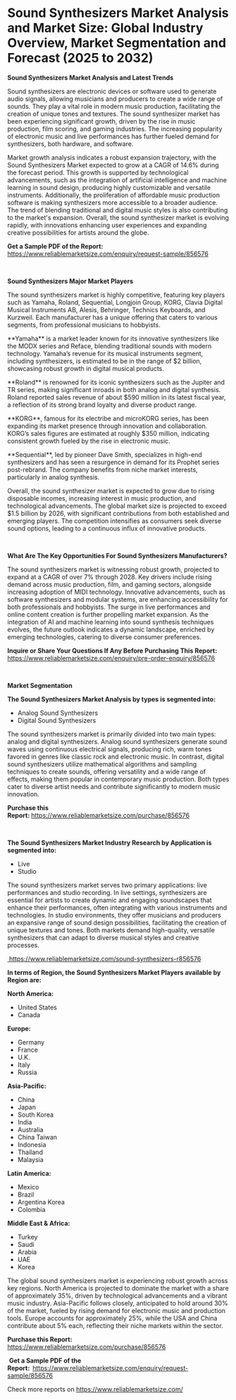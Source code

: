 <p><h1>Sound Synthesizers Market Analysis and Market Size: Global Industry Overview, Market Segmentation and Forecast (2025 to 2032)</h1></p><p><strong>Sound Synthesizers Market Analysis and Latest Trends</strong></p>
<p><p>Sound synthesizers are electronic devices or software used to generate audio signals, allowing musicians and producers to create a wide range of sounds. They play a vital role in modern music production, facilitating the creation of unique tones and textures. The sound synthesizer market has been experiencing significant growth, driven by the rise in music production, film scoring, and gaming industries. The increasing popularity of electronic music and live performances has further fueled demand for synthesizers, both hardware, and software.</p><p>Market growth analysis indicates a robust expansion trajectory, with the Sound Synthesizers Market expected to grow at a CAGR of 14.6% during the forecast period. This growth is supported by technological advancements, such as the integration of artificial intelligence and machine learning in sound design, producing highly customizable and versatile instruments. Additionally, the proliferation of affordable music production software is making synthesizers more accessible to a broader audience. The trend of blending traditional and digital music styles is also contributing to the market's expansion. Overall, the sound synthesizer market is evolving rapidly, with innovations enhancing user experiences and expanding creative possibilities for artists around the globe.</p></p>
<p><strong>Get a Sample PDF of the Report:&nbsp;</strong> <a href="https://www.reliablemarketsize.com/enquiry/request-sample/856576?utm_campaign=1836&utm_medium=2&utm_source=Github&utm_content=ia&utm_term=17022025&utm_id=sound-synthesizers">https://www.reliablemarketsize.com/enquiry/request-sample/856576</a></p>
<p>&nbsp;</p>
<p><strong>Sound Synthesizers Major Market Players</strong></p>
<p><p>The sound synthesizers market is highly competitive, featuring key players such as Yamaha, Roland, Sequential, Longjoin Group, KORG, Clavia Digital Musical Instruments AB, Alesis, Behringer, Technics Keyboards, and Kurzweil. Each manufacturer has a unique offering that caters to various segments, from professional musicians to hobbyists.</p><p>**Yamaha** is a market leader known for its innovative synthesizers like the MODX series and Reface, blending traditional sounds with modern technology. Yamaha’s revenue for its musical instruments segment, including synthesizers, is estimated to be in the range of $2 billion, showcasing robust growth in digital musical products.</p><p>**Roland** is renowned for its iconic synthesizers such as the Jupiter and TR series, making significant inroads in both analog and digital synthesis. Roland reported sales revenue of about $590 million in its latest fiscal year, a reflection of its strong brand loyalty and diverse product range.</p><p>**KORG**, famous for its electribe and microKORG series, has been expanding its market presence through innovation and collaboration. KORG’s sales figures are estimated at roughly $350 million, indicating consistent growth fueled by the rise in electronic music.</p><p>**Sequential**, led by pioneer Dave Smith, specializes in high-end synthesizers and has seen a resurgence in demand for its Prophet series post-rebrand. The company benefits from niche market interests, particularly in analog synthesis.</p><p>Overall, the sound synthesizer market is expected to grow due to rising disposable incomes, increasing interest in music production, and technological advancements. The global market size is projected to exceed $1.5 billion by 2026, with significant contributions from both established and emerging players. The competition intensifies as consumers seek diverse sound options, leading to a continuous influx of innovative products.</p></p>
<p>&nbsp;</p>
<p><strong>What Are The Key Opportunities For Sound Synthesizers Manufacturers?</strong></p>
<p><p>The sound synthesizers market is witnessing robust growth, projected to expand at a CAGR of over 7% through 2028. Key drivers include rising demand across music production, film, and gaming sectors, alongside increasing adoption of MIDI technology. Innovative advancements, such as software synthesizers and modular systems, are enhancing accessibility for both professionals and hobbyists. The surge in live performances and online content creation is further propelling market expansion. As the integration of AI and machine learning into sound synthesis techniques evolves, the future outlook indicates a dynamic landscape, enriched by emerging technologies, catering to diverse consumer preferences.</p></p>
<p><strong>Inquire or Share Your Questions If Any Before Purchasing This Report:</strong> <a href="https://www.reliablemarketsize.com/enquiry/pre-order-enquiry/856576?utm_campaign=1836&utm_medium=2&utm_source=Github&utm_content=ia&utm_term=17022025&utm_id=sound-synthesizers">https://www.reliablemarketsize.com/enquiry/pre-order-enquiry/856576</a></p>
<p>&nbsp;</p>
<p><strong>Market Segmentation</strong></p>
<p><strong>The Sound Synthesizers Market Analysis by types is segmented into:</strong></p>
<p><ul><li>Analog Sound Synthesizers</li><li>Digital Sound Synthesizers</li></ul></p>
<p><p>The sound synthesizers market is primarily divided into two main types: analog and digital synthesizers. Analog sound synthesizers generate sound waves using continuous electrical signals, producing rich, warm tones favored in genres like classic rock and electronic music. In contrast, digital sound synthesizers utilize mathematical algorithms and sampling techniques to create sounds, offering versatility and a wide range of effects, making them popular in contemporary music production. Both types cater to diverse artist needs and contribute significantly to modern music innovation.</p></p>
<p><strong>Purchase this Report:&nbsp;</strong><a href="https://www.reliablemarketsize.com/purchase/856576?utm_campaign=1836&utm_medium=2&utm_source=Github&utm_content=ia&utm_term=17022025&utm_id=sound-synthesizers">https://www.reliablemarketsize.com/purchase/856576</a></p>
<p>&nbsp;</p>
<p><strong>The Sound Synthesizers Market Industry Research by Application is segmented into:</strong></p>
<p><ul><li>Live</li><li>Studio</li></ul></p>
<p><p>The sound synthesizers market serves two primary applications: live performances and studio recording. In live settings, synthesizers are essential for artists to create dynamic and engaging soundscapes that enhance their performances, often integrating with various instruments and technologies. In studio environments, they offer musicians and producers an expansive range of sound design possibilities, facilitating the creation of unique textures and tones. Both markets demand high-quality, versatile synthesizers that can adapt to diverse musical styles and creative processes.</p></p>
<p><a href="https://www.reliablemarketsize.com/sound-synthesizers-r856576?utm_campaign=1836&utm_medium=2&utm_source=Github&utm_content=ia&utm_term=17022025&utm_id=sound-synthesizers">&nbsp;https://www.reliablemarketsize.com/sound-synthesizers-r856576</a></p>
<p><strong>In terms of Region, the Sound Synthesizers Market Players available by Region are:</strong></p>
<p>
    <p> <strong> North America: </strong>
        <ul>
            <li>United States</li>
            <li>Canada</li>
        </ul>
        </p> 
    <p> <strong> Europe: </strong>
        <ul>
            <li>Germany</li>
            <li>France</li>
            <li>U.K.</li>
            <li>Italy</li>
            <li>Russia</li>
        </ul>
        </p> 
    <p> <strong> Asia-Pacific: </strong>
        <ul>
            <li>China</li>
            <li>Japan</li>
            <li>South Korea</li>
            <li>India</li>
            <li>Australia</li>
            <li>China Taiwan</li>
            <li>Indonesia</li>
            <li>Thailand</li>
            <li>Malaysia</li>
        </ul>
        </p> 
    <p> <strong> Latin America: </strong>
        <ul>
            <li>Mexico</li>
            <li>Brazil</li>
            <li>Argentina Korea</li>
            <li>Colombia</li>
        </ul>
        </p> 
    <p> <strong> Middle East & Africa: </strong>
        <ul>
            <li>Turkey</li>
            <li>Saudi</li>
            <li>Arabia</li>
            <li>UAE</li>
            <li>Korea</li>
        </ul>
    </p>
    </p>
<p><p>The global sound synthesizers market is experiencing robust growth across key regions. North America is projected to dominate the market with a share of approximately 35%, driven by technological advancements and a vibrant music industry. Asia-Pacific follows closely, anticipated to hold around 30% of the market, fueled by rising demand for electronic music and production tools. Europe accounts for approximately 25%, while the USA and China contribute about 5% each, reflecting their niche markets within the sector.</p></p>
<p><strong>Purchase this Report: </strong><a href="https://www.reliablemarketsize.com/purchase/856576?utm_campaign=1836&utm_medium=2&utm_source=Github&utm_content=ia&utm_term=17022025&utm_id=sound-synthesizers">https://www.reliablemarketsize.com/purchase/856576</a></p>
<p>&nbsp;<strong>Get a Sample PDF of the Report:&nbsp;&nbsp;</strong><a href="https://www.reliablemarketsize.com/enquiry/request-sample/856576?utm_campaign=1836&utm_medium=2&utm_source=Github&utm_content=ia&utm_term=17022025&utm_id=sound-synthesizers">https://www.reliablemarketsize.com/enquiry/request-sample/856576</a></p>
<p><strong></strong></p>
<p>Check more reports on <a href="https://www.reliablemarketsize.com/?utm_campaign=1836&utm_medium=2&utm_source=Github&utm_content=ia&utm_term=17022025&utm_id=sound-synthesizers">https://www.reliablemarketsize.com/</a></p>